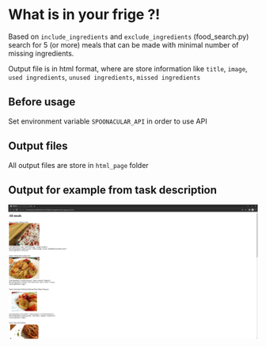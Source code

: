 # What is in your frige ?!

Based on `include_ingredients` and `exclude_ingredients` (food_search.py) search for 5 (or more) meals that can be made with minimal number of missing ingredients.

Output file is in html format, where are store information like `title`, `image`, `used ingredients`, `unused ingredients`, `missed ingredients`

## Before usage
Set environment variable `SPOONACULAR_API` in order to use API 

## Output files
All output files are store in `html_page` folder

## Output for example from task description
![Alt text](/html_pages/exampleHtmlFile.png "/html_pages/exampleHtmlFile.png")
